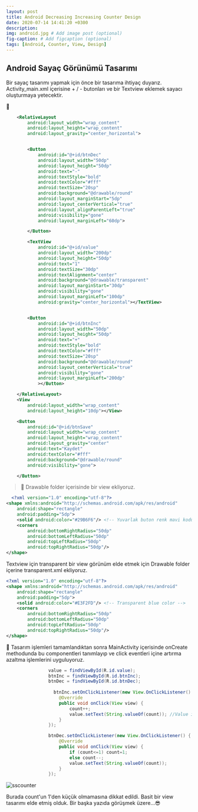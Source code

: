 ```yaml
---
layout: post
title: Android Decreasing Increasing Counter Design
date: 2020-07-14 14:41:20 +0300
description: 
img: android.jpg # Add image post (optional)
fig-caption: # Add figcaption (optional)
tags: [Android, Counter, View, Design]
---
```

## Android Sayaç Görünümü Tasarımı

Bir sayaç tasarımı yapmak için önce bir tasarıma ihtiyaç duyarız. Activity_main.xml içerisine + / - butonları ve bir Textview eklemek sayacı oluşturmaya yetecektir.

👾

```xml
    <RelativeLayout
        android:layout_width="wrap_content"
        android:layout_height="wrap_content"
        android:layout_gravity="center_horizontal">


        <Button
            android:id="@+id/btnDec"
            android:layout_width="50dp"
            android:layout_height="50dp"
            android:text="-"
            android:textStyle="bold"
            android:textColor="#fff"
            android:textSize="20sp"
            android:background="@drawable/round"
            android:layout_marginStart="5dp"
            android:layout_centerVertical="true"
            android:layout_alignParentLeft="true"
            android:visibility="gone"
            android:layout_marginLeft="60dp">

        </Button>

        <TextView
            android:id="@+id/value"
            android:layout_width="200dp"
            android:layout_height="50dp"
            android:text="1"
            android:textSize="30dp"
            android:textAlignment="center"
            android:background="@drawable/transparent"
            android:layout_marginStart="30dp"
            android:visibility="gone"
            android:layout_marginLeft="100dp"
            android:gravity="center_horizontal"></TextView>


        <Button
            android:id="@+id/btnInc"
            android:layout_width="50dp"
            android:layout_height="50dp"
            android:text="+"
            android:textStyle="bold"
            android:textColor="#fff"
            android:textSize="20sp"
            android:background="@drawable/round"
            android:layout_centerVertical="true"
            android:visibility="gone"
            android:layout_marginLeft="200dp"
            ></Button>

    </RelativeLayout>
    <View
        android:layout_width="wrap_content"
        android:layout_height="10dp"></View>

    <Button
        android:id="@+id/btnSave"
        android:layout_width="wrap_content"
        android:layout_height="wrap_content"
        android:layout_gravity="center"
        android:text="Kaydet"
        android:textColor="#fff"
        android:background="@drawable/round"
        android:visibility="gone">

    </Button>

```

>👾 Drawable folder içerisinde bir view ekliyoruz.


```xml
  <?xml version="1.0" encoding="utf-8"?>
<shape xmlns:android="http://schemas.android.com/apk/res/android"
    android:shape="rectangle"
    android:padding="5dp">
    <solid android:color="#29B6F6"/> <!-- Yuvarlak buton renk mavi kodu-->
    <corners
        android:bottomRightRadius="50dp"
        android:bottomLeftRadius="50dp"
        android:topLeftRadius="50dp"
        android:topRightRadius="50dp"/>
</shape>

```
Textview için transparent bir view görünüm elde etmek için Drawable folder içerine transparent.xml ekliyoruz.


```xml
<?xml version="1.0" encoding="utf-8"?>
<shape xmlns:android="http://schemas.android.com/apk/res/android"
    android:shape="rectangle"
    android:padding="5dp">
    <solid android:color="#E3F2FD"/> <!-- Transparent blue color -->
    <corners
        android:bottomRightRadius="50dp"
        android:bottomLeftRadius="50dp"
        android:topLeftRadius="50dp"
        android:topRightRadius="50dp"/>
</shape>

```
👾 Tasarım işlemleri tamamlandıktan sonra MainActivity içerisinde onCreate methodunda bu componentleri tanımlayıp ve click eventleri içine artırma azaltma işlemlerini uyguluyoruz.

```java
                value = findViewById(R.id.value);
                btnInc = findViewById(R.id.btnInc);
                btnDec = findViewById(R.id.btnDec);
                
                  btnInc.setOnClickListener(new View.OnClickListener() {
                    @Override
                    public void onClick(View view) {
                        count++;
                        value.setText(String.valueOf(count)); //Value is a Textview
                    }
                });

                btnDec.setOnClickListener(new View.OnClickListener() {
                    @Override
                    public void onClick(View view) {
                        if (count<=1) count=1;
                        else count--;
                        value.setText(String.valueOf(count));
                    }
                });
```


![sscounter](https://user-images.githubusercontent.com/33956266/87425352-27da7680-c5e6-11ea-8330-e6a0f6381026.JPG)


Burada count'un 1'den küçük olmamasına dikkat edildi. Basit bir view tasarımı elde etmiş olduk. Bir başka yazıda görüşmek üzere...😎

